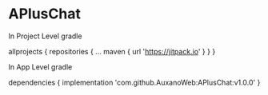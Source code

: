 # APlusChat
In Project Level gradle

allprojects {
		repositories {
			...
			maven { url 'https://jitpack.io' }
		}
	}

In App Level gradle

dependencies {
	        implementation 'com.github.AuxanoWeb:APlusChat:v1.0.0'
	}


